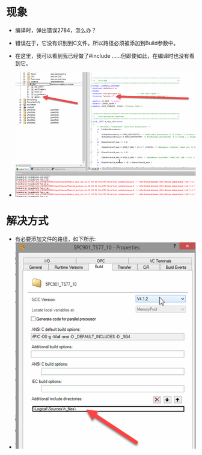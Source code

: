 # 现象
- 编译时，弹出错误2784，怎么办？
- 错误在于，它没有识别到C文件。所以路径必须被添加到Build参数中。
 
- 在这里，我可以看到我已经做了#include ......但即使如此，在编译时也没有看到它。
- ![](FILES/2784/image-20221208154503035.png)

# 解决方式
- 有必要添加文件的路径，如下所示:
- ![](FILES/2784/image-20221208154542731.png)


